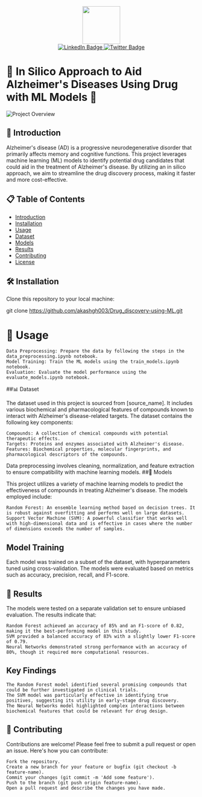 <div id="header" align="center">
  <img src="https://media.giphy.com/media/hqU2KkjW5bE2v2Z7Q2/giphy.gif" width="100"/>
</div>
<div id="badges" align="center">
    <a href="your-linkedin-URL">
    <img src="https://img.shields.io/badge/LinkedIn-blue?style=for-the-badge&logo=linkedin&logoColor=white" alt="LinkedIn Badge"/>
  <a href="your-twitter-URL">
    <img src="https://img.shields.io/badge/Twitter-blue?style=for-the-badge&logo=twitter&logoColor=white" alt="Twitter Badge"/>
  </a>
</div>

# 🚀 In Silico Approach to Aid Alzheimer's Diseases Using Drug with ML Models 🧠

![Project Overview](path_to_your_gif.gif)

## 🧬 Introduction

Alzheimer's disease (AD) is a progressive neurodegenerative disorder that primarily affects memory and cognitive functions. This project leverages machine learning (ML) models to identify potential drug candidates that could aid in the treatment of Alzheimer's disease. By utilizing an in silico approach, we aim to streamline the drug discovery process, making it faster and more cost-effective.

## 📋 Table of Contents

- [Introduction](#-introduction)
- [Installation](#-installation)
- [Usage](#-usage)
- [Dataset](#-dataset)
- [Models](#-models)
- [Results](#-results)
- [Contributing](#-contributing)
- [License](#-license)

## 🛠️ Installation

Clone this repository to your local machine:

git clone https://github.com/akashgh003/Drug_discovery-using-ML.git

# 🚀 Usage

    Data Preprocessing: Prepare the data by following the steps in the data_preprocessing.ipynb notebook.
    Model Training: Train the ML models using the train_models.ipynb notebook.
    Evaluation: Evaluate the model performance using the evaluate_models.ipynb notebook.

##📊 Dataset

The dataset used in this project is sourced from [source_name]. It includes various biochemical and pharmacological features of compounds known to interact with Alzheimer's disease-related targets. The dataset contains the following key components:

    Compounds: A collection of chemical compounds with potential therapeutic effects.
    Targets: Proteins and enzymes associated with Alzheimer's disease.
    Features: Biochemical properties, molecular fingerprints, and pharmacological descriptors of the compounds.

Data preprocessing involves cleaning, normalization, and feature extraction to ensure compatibility with machine learning models.
##🧠 Models

This project utilizes a variety of machine learning models to predict the effectiveness of compounds in treating Alzheimer's disease. The models employed include:

    Random Forest: An ensemble learning method based on decision trees. It is robust against overfitting and performs well on large datasets.
    Support Vector Machine (SVM): A powerful classifier that works well with high-dimensional data and is effective in cases where the number of dimensions exceeds the number of samples.

## Model Training

Each model was trained on a subset of the dataset, with hyperparameters tuned using cross-validation. The models were evaluated based on metrics such as accuracy, precision, recall, and F1-score.
## 📝 Results

The models were tested on a separate validation set to ensure unbiased evaluation. The results indicate that:

    Random Forest achieved an accuracy of 85% and an F1-score of 0.82, making it the best-performing model in this study.
    SVM provided a balanced accuracy of 83% with a slightly lower F1-score of 0.79.
    Neural Networks demonstrated strong performance with an accuracy of 80%, though it required more computational resources.

## Key Findings

    The Random Forest model identified several promising compounds that could be further investigated in clinical trials.
    The SVM model was particularly effective in identifying true positives, suggesting its utility in early-stage drug discovery.
    The Neural Networks model highlighted complex interactions between biochemical features that could be relevant for drug design.

## 🤝 Contributing

Contributions are welcome! Please feel free to submit a pull request or open an issue. Here's how you can contribute:

    Fork the repository.
    Create a new branch for your feature or bugfix (git checkout -b feature-name).
    Commit your changes (git commit -m 'Add some feature').
    Push to the branch (git push origin feature-name).
    Open a pull request and describe the changes you have made.
